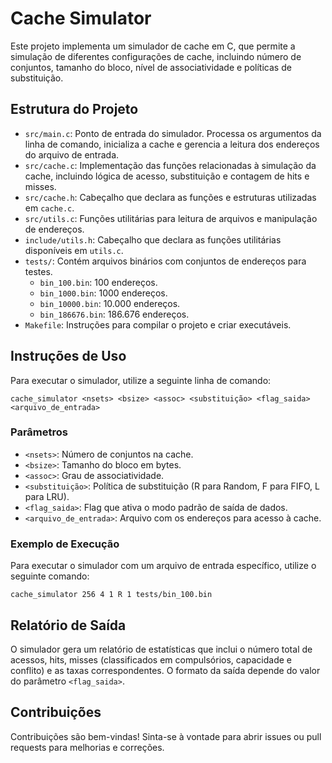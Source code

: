 # Cache Simulator

Este projeto implementa um simulador de cache em C, que permite a simulação de diferentes configurações de cache, incluindo número de conjuntos, tamanho do bloco, nível de associatividade e políticas de substituição.

## Estrutura do Projeto

- `src/main.c`: Ponto de entrada do simulador. Processa os argumentos da linha de comando, inicializa a cache e gerencia a leitura dos endereços do arquivo de entrada.
- `src/cache.c`: Implementação das funções relacionadas à simulação da cache, incluindo lógica de acesso, substituição e contagem de hits e misses.
- `src/cache.h`: Cabeçalho que declara as funções e estruturas utilizadas em `cache.c`.
- `src/utils.c`: Funções utilitárias para leitura de arquivos e manipulação de endereços.
- `include/utils.h`: Cabeçalho que declara as funções utilitárias disponíveis em `utils.c`.
- `tests/`: Contém arquivos binários com conjuntos de endereços para testes.
  - `bin_100.bin`: 100 endereços.
  - `bin_1000.bin`: 1000 endereços.
  - `bin_10000.bin`: 10.000 endereços.
  - `bin_186676.bin`: 186.676 endereços.
- `Makefile`: Instruções para compilar o projeto e criar executáveis.

## Instruções de Uso

Para executar o simulador, utilize a seguinte linha de comando:

```
cache_simulator <nsets> <bsize> <assoc> <substituição> <flag_saida> <arquivo_de_entrada>
```

### Parâmetros

- `<nsets>`: Número de conjuntos na cache.
- `<bsize>`: Tamanho do bloco em bytes.
- `<assoc>`: Grau de associatividade.
- `<substituição>`: Política de substituição (R para Random, F para FIFO, L para LRU).
- `<flag_saida>`: Flag que ativa o modo padrão de saída de dados.
- `<arquivo_de_entrada>`: Arquivo com os endereços para acesso à cache.

### Exemplo de Execução

Para executar o simulador com um arquivo de entrada específico, utilize o seguinte comando:

```
cache_simulator 256 4 1 R 1 tests/bin_100.bin
```

## Relatório de Saída

O simulador gera um relatório de estatísticas que inclui o número total de acessos, hits, misses (classificados em compulsórios, capacidade e conflito) e as taxas correspondentes. O formato da saída depende do valor do parâmetro `<flag_saida>`.

## Contribuições

Contribuições são bem-vindas! Sinta-se à vontade para abrir issues ou pull requests para melhorias e correções.